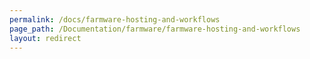 ```yaml
---
permalink: /docs/farmware-hosting-and-workflows
page_path: /Documentation/farmware/farmware-hosting-and-workflows
layout: redirect
---
```

